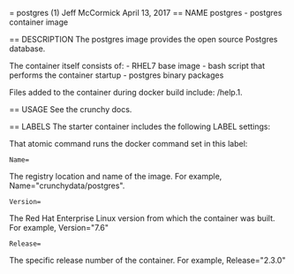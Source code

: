 = postgres (1)
Jeff McCormick
April 13, 2017
== NAME
postgres - postgres container image

== DESCRIPTION
The postgres image provides the open source Postgres database.

The container itself consists of:
    - RHEL7 base image
    - bash script that performs the container startup
    - postgres binary packages

Files added to the container during docker build include: /help.1.

== USAGE
See the crunchy docs.


== LABELS
The starter container includes the following LABEL settings:

That atomic command runs the docker command set in this label:

`Name=`

The registry location and name of the image. For example, Name="crunchydata/postgres".

`Version=`

The Red Hat Enterprise Linux version from which the container was built. For example, Version="7.6"

`Release=`

The specific release number of the container. For example, Release="2.3.0"
